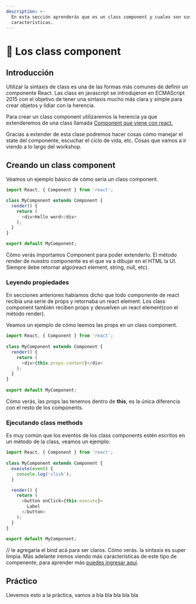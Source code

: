 ```yaml
---
description: >-
  En esta sección aprenderás que es un class component y cuales son sus
  características.
---
```


# 🍔 Los class component

## Introducción

Utilizar la sintaxis de class es una de las formas más comunes de definir un componente React. Las class en javascript se introdujeron en ECMAScript 2015 con el objetivo de tener una sintaxis mucho más clara y simple para crear objetos y lidiar con la herencia.

Para crear un class component utilizaremos la herencia ya que extenderemos de una class llamada [Component que viene con react.](https://reactjs.org/docs/react-component.html)

Gracias a extender de esta clase podremos hacer cosas cómo manejar el state del componente, escuchar el ciclo de vida, etc. Cosas que vamos a ir viendo a lo largo del workshop.

## Creando un class component

Veamos un ejemplo básico de cómo sería un class component.

```javascript
import React, { Component } from 'react';

class MyComponent extends Component {
  render() {
    return (
      <div>Hello word</div>
    );
  }
}

export default MyComponent;
```

Cómo verás importamos Component para poder extenderlo. El método render de nuestro componente es el que va a dibujar en el HTML la UI. Siempre debe retornar algo\(react element, string, null, etc\).

### Leyendo propiedades

En secciones anteriores habíamos dicho que todo componente de react recibía una serie de props y retornaba un react element. Los class component también reciben props y devuelven un react element\(con el método render\).

Veamos un ejemplo de cómo leemos las props en un class component.

```javascript
import React, { Component } from 'react';
​
class MyComponent extends Component {
  render() {
    return (
      <div>{this.props.content}</div>
    );
  }
}
​
export default MyComponent;
```

Cómo verás, las props las tenemos dentro de **this**, es la única diferencia con el resto de los components.

### Ejecutando class methods

Es muy común que los eventos de los class components estén escritos en un método de la class, veamos un ejemplo:

```javascript
import React, { Component } from 'react';
​
class MyComponent extends Component {
  execute(event) {
    console.log('click');
  }

  render() {
    return (
      <button onClick={this.execute}>
        Label
      </button>
    );
  }
}
​
export default MyComponent;
```

// le agregaria el bind acá para ser claros.
Cómo verás. la sintaxis es super limpia. Más adelante iremos viendo más características de este tipo de compenente, para aprender más [puedes ingresar aquí](https://reactjs.org/docs/react-component.html).

## Práctico

Llevemos esto a la práctica, vamos a bla bla bla bla bla

